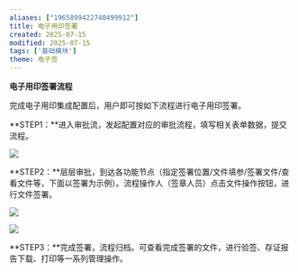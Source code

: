 ```yaml
---
aliases: ["1965899422740499912"]
title: 电子用印签署
created: 2025-07-15
modified: 2025-07-15
tags: ['基础模块']
theme: 电子签
---
```


**电子用印签署流程**

完成电子用印集成配置后，用户即可按如下流程进行电子用印签署。

**STEP1：**进入审批流，发起配置对应的审批流程，填写相关表单数据，提交流程。

![](https://myhelpdoc.oss-cn-heyuan.aliyuncs.com/mdimages/eb246cfaf8fc3f2ec6395d5f5dbd3bd8.jpg)

**STEP2：**层层审批，到达各功能节点（指定签署位置/文件填参/签署文件/查看文件等，下面以签署为示例）。流程操作人（签章人员）点击文件操作按钮，进行文件签署。

![](https://myhelpdoc.oss-cn-heyuan.aliyuncs.com/mdimages/91b8455b522516accbcf0006367fd290.jpg)

![](https://myhelpdoc.oss-cn-heyuan.aliyuncs.com/mdimages/e2ecb173ddfb0c457967927e2c5163c8.jpg)

**STEP3：**完成签署，流程归档。可查看完成签署的文件，进行验签、存证报告下载、打印等一系列管理操作。

